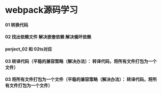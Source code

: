 # webpack源码学习
#### 01 转换代码

#### 02 找出依赖文件 解决嵌套依赖 解决循环依赖
#### perject_02 和 02ts对应

#### 03 转译代码（平稳的兼容策略（解决办法）： 转译代码，将所有文件打包为一个文件）
#### 03 将所有文件打包为一个文件（平稳的兼容策略（解决办法）： 转译代码，将所有文件打包为一个文件）

